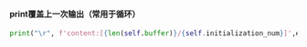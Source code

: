 #### print覆盖上一次输出（常用于循环）

```python
print("\r", f'content:[{len(self.buffer)}/{self.initialization_num}]',end="",flush=True)
```

